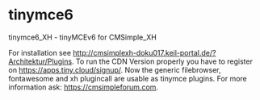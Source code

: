 # tinymce6
tinymce6_XH - tinyMCEv6 for CMSimple_XH

For installation see http://cmsimplexh-doku017.keil-portal.de/?Architektur/Plugins.
To run the CDN Version properly you have to register on https://apps.tiny.cloud/signup/.
Now the generic filebrowser, fontawesome and xh plugincall are usable as tinymce plugins.
For more information ask: https://cmsimpleforum.com.
